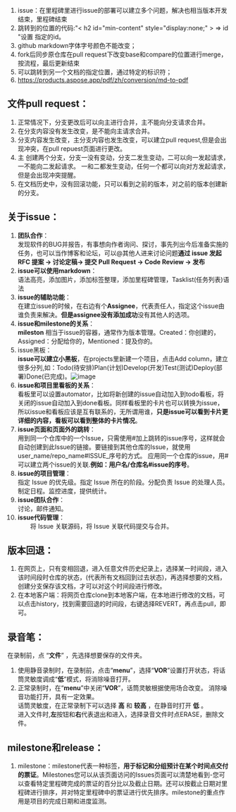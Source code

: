 1. issue：在里程碑里进行issue的部署可以建立多个问题，解决也相当版本开发结束，里程碑结束  
2.  跳转到的位置的代码:"< h2 id="min-content" style="display:none;" > </h2> ⇒ id "设置 指定的id。  
3.  github markdown字体字号颜色不能改变；  
4.  fork后同步原仓库在pull request下改变base和compare的位置进行merge，按流程，最后更新结束  
5.  可以跳转到另一个文档的指定位置，通过特定的标识符；  
6.  https://products.aspose.app/pdf/zh/conversion/md-to-pdf  
  
## 文件pull request： 
1. 正常情况下，分支更改后可以向主进行合并，主不能向分支请求合并。    
2. 在分支内容没有发生改变，是不能向主请求合并。  
3. 分支内容发生改变，主分支内容也发生改变，可以建立pull request,但是会出现冲突，在pull repuest页面进行更改。
4. 主  创建两个分支，分支一没有变动，分支二发生变动，二可以向一发起请求，一不能向二发起请求。  一和二都发生变动，任何一个都可以向对方发起请求，但是会出现冲突提醒。  
5. 在文档历史中，没有回滚功能，只可以看到之前的版本，对之前的版本创建新的分支。  

## 关于issue：    
1. **团队合作**：  
   发现软件的BUG并报告，有事想向作者询问、探讨，事先列出今后准备实施的任务，也可以当作博客和论坛，可以@其他人进来讨论问题**通过 issue 发起 RFC 提案 -> 讨论定稿-> 提交 Pull Request -> Code Review -> 发布**
2. **issue可以使用markdown**：   
   语法高亮，添加图片，添加标签整理，添加里程碑管理，Tasklist(任务列表)语法  
3. **issue的辅助功能**：  
   在建立issue的时候，在右边有个**Assignee**，代表责任人，指定这个issue由谁负责来解决。**但是assignee没有添加成功**没有其他人的选项。
5. **issue和milestone的关系**：  
  **mileston** 相当于issue的容器，通常作为版本管理。Created：你创建的，Assigned：分配给你的，Mentioned：提及你的。  
6. issue黑板：  
   **issue可以建立小黑板**，在projects里新建一个项目，点击Add column，建立很多分列,如：Todo(待安排)Plan(计划)Develop(开发)Test(测试)Deploy(部署)Done(已完成)。![image](https://user-images.githubusercontent.com/81459848/115985729-c5d08800-a5df-11eb-9001-cd7eabc38133.png)  
7. **issue和项目里看板的关系**：  
   看板里可以设置automator，比如将新创建的issue自动加入到todo看板，将关闭的issue自动加入到done看板。同样看板里的卡片也可以转换为issue，所以issue和看板应该是互有联系的，无所谓用谁，**只是issue可以看到卡片更详细的内容，看板可以看到整体的卡片情况**。  
8. **issue页面和页面外的跳转**：  
   用到同一个仓库中的一个Issue，只需使用#加上跳转的issue序号，这样就会自动创建到此Issue的链接。要链接到其他仓库的Issue，就使用user_name/repo_name#ISSUE_序号的方式。 应用同一个仓库的issue，用#可以建立两个issue的关联.**例如：用户名/仓库名#issue的序号**。  
9. **issue的项目管理**：  
   指定 Issue 的优先级。指定 Issue 所在的阶段。分配负责 Issue 的处理人员。制定日程。监控进度，提供统计。  
10. **issue团队合作**：  
    讨论，邮件通知。  
11. **issue代码管理**：  
　　将 Issue 关联源码，将 Issue 关联代码提交与合并。


## 版本回退：
1. 在网页上，只有变相回退，进入任意文件历史纪录上，选择某一时间段，进入该时间段时仓库的状态，(代表所有文档回到过去状态)，再选择想要的文档，创建分支保存该文档，才可以对这个时间段进行修改。  
2. 在本地客户端：将网页仓库clone到本地客户端，在本地进行修改的文档，可以点击history，找到需要回退的时间段，右键选择REVERT，再点击pull，即可。  
  
## 录音笔：  
在录制前，点 “**文件**” ，先选择想要保存的文件夹。  
1. 使用静音录制时，在录制前，点击“**menu**”，选择“**VOR**”设置打开状态，将话筒灵敏度调成“**低**”模式，将消除噪音打开。  
2. 正常录制时，在“**menu**”中关闭“**VOR**”，话筒灵敏根据使用场合改变。 
消除噪音功能打开，具有一定效果。  
话筒灵敏度，在正常录制下可以选择 **高** 和 **较高** ，在静音时打开 **低** 。    
进入文件时,**左**按钮和**右**代表退出和进入，选择录音文件时点ERASE，删除文件。  
  
## milestone和release：  
1. milestone：milestone代表一种标签，**用于标记和分组预计在某个时间点交付的票证**。Milestones您可以从该页面访问的Issues页面可以清楚地看到-您可以查看特定里程碑完成的票证的百分比以及截止日期。还可以按截止日期对里程碑进行排序，并对特定里程碑中的票证进行优先排序。milestone的重点作用是项目的完成日期和进度监测。




